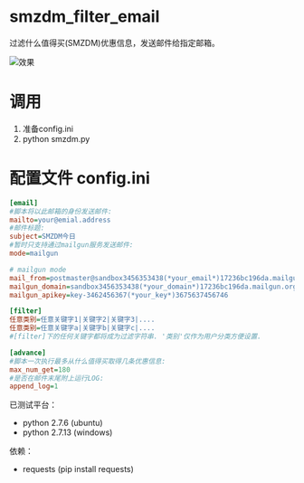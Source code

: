 # smzdm_filter_email
过滤什么值得买(SMZDM)优惠信息，发送邮件给指定邮箱。

![效果](https://lh3.googleusercontent.com/GAMvDOSXw9ca8S03oC-wPHsI38H8pis6Fu6SiXrmS0KtveOGBiBVCPkpfhIwpksFg0trDcned4e7ExDkTxMF4OcDYkGuUJkcNfhPUuusYuXJ9qkZoAHc6lOSd7_V6Znod1R4yGchEi4r7s3q5RHZ_HxyqAvxvff-1tuy_Gd1fm4AcpXCypcfkfeavduFH7U-UiMQOuc7Uh9u1lvm4BsLdfsHIdu94b01OQLFXs8QYdLAV9NKUC831Kf-Uorj89ogY-EEZOF3FjQea07ND5BJgJ7Y4Zc8qOLqXcFOQ2wBiwJAYMtZBJmTglWhXEFJEl-JapxpFxoCPl4NRy88j_FlrN_LHcarfyuJDneXDrPX6lbGDEdTlHW-9oCqtWRJIbJYoBusPjt-va3t9POaCVoBrYEhzB-CjBoqOLaxEebeNjZNd_TNVica_jUBAcYF3MyuFSmJJaflXT75UGsTkNjVBIzwBTGKQMVBDjiyg-A3_rJa56J6ZeiG6DbVnW4_lrQo3QGmCkO9McoG04VK3YohOByOXq4O5-n7JXbVUkz9Efl8GMN446bHcZ4XgddIocggeNQjwqFS466txK2U3ad-2ELZIvaVKwfpBokgIG0T2GdLgc4IlDa4=w600-no "效果图")

# 调用
1. 准备config.ini
2. python smzdm.py

# 配置文件 config.ini
``` ini
[email]
#脚本将以此邮箱的身份发送邮件:
mailto=your@emial.address 
#邮件标题:
subject=SMZDM今日
#暂时只支持通过mailgun服务发送邮件:
mode=mailgun

# mailgun mode
mail_from=postmaster@sandbox3456353438(*your_email*)17236bc196da.mailgun.org
mailgun_domain=sandbox3456353438(*your_domain*)17236bc196da.mailgun.org
mailgun_apikey=key-3462456367(*your_key*)3675637456746

[filter]
任意类别=任意关键字1|关键字2|关键字3|....
任意类别=任意关键字a|关键字b|关键字c|....
#[filter]下的任何关键字都将成为过滤字符串. '类别'仅作为用户分类方便设置.

[advance]
#脚本一次执行最多从什么值得买取得几条优惠信息:
max_num_get=180
#是否在邮件末尾附上运行LOG:
append_log=1

```

已测试平台：
* python 2.7.6 (ubuntu)
* python 2.7.13 (windows)

依赖：
* requests (pip install requests)